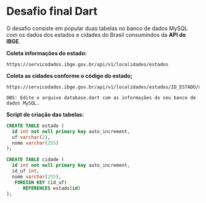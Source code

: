 # Desafio final Dart
O desafio consiste em popular duas tabelas no banco de dados MySQL com os dados dos estados e cidades do Brasil consumindos da **API do IBGE**.

**Coleta informações do estado:**
```
https://servicodados.ibge.gov.br/api/v1/localidades/estados
```

**Coleta as cidades conforme o código do estado;**
```
https://servicodados.ibge.gov.br/api/v1/localidades/estados/ID_ESTADO/distritos'
```

`OBS: Edite o arquivo database.dart com as informações do seu banco de dados MySQL.`

**Script de criação das tabelas:**
```sql
CREATE TABLE estado (
  id int not null primary key auto_increment,
  uf varchar(2),
  nome varchar(255)
);

CREATE TABLE cidade (
  id int not null primary key auto_increment,
  id_uf int,
  nome varchar(255),
   FOREIGN KEY (id_uf)
      REFERENCES estado(id)
);​
```
